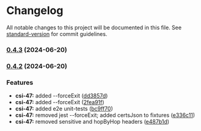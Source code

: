 # Changelog

All notable changes to this project will be documented in this file. See [standard-version](https://github.com/conventional-changelog/standard-version) for commit guidelines.

### [0.4.3](https://github.com/infitx-org/inter-scheme-proxy-adapter/compare/v0.4.2...v0.4.3) (2024-06-20)

### [0.4.2](https://github.com/infitx-org/inter-scheme-proxy-adapter/compare/v0.4.2-snapshot.5...v0.4.2) (2024-06-20)


### Features

* **csi-47:** added --forceExit ([dd3857d](https://github.com/infitx-org/inter-scheme-proxy-adapter/commit/dd3857d026d93d233e7ceb0721f3ce08bbaee21e))
* **csi-47:** added --forceExit ([2fea91f](https://github.com/infitx-org/inter-scheme-proxy-adapter/commit/2fea91f40955b007cee510570f5e70a20d54c000))
* **csi-47:** added e2e unit-tests ([bc9ff70](https://github.com/infitx-org/inter-scheme-proxy-adapter/commit/bc9ff70a94350a7f318508bccc8dad1b432c3a1d))
* **csi-47:** removed jest --forceExit; added certsJson to fixtures ([e336c11](https://github.com/infitx-org/inter-scheme-proxy-adapter/commit/e336c11c60273e67e26b080b2861e7ab7b8b1c45))
* **csi-47:** removed sensitive and hopByHop headers ([e487b1d](https://github.com/infitx-org/inter-scheme-proxy-adapter/commit/e487b1dbd7cc400f629c6afe22352997e8702b69))
